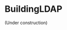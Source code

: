 # BuildingLDAP
(Under construction)

<!---

This script builds easily LDAP and Samba Active Directory Domain Controller for authenticate your network account such as Windows, Max OS, Linux, Unix etc.

## Requirements and environments
| Environment | Version or distribution | remarks |
| ------------- | ------------- | ------------- |
| Ubuntu | 14.04 LTS |  |

## How to use

-->
